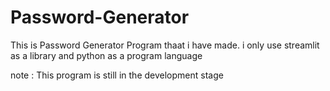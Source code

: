 # Password-Generator
This is Password Generator Program thaat i have made. i only use streamlit as a library and python as a program language


note : This program is still in the development stage
